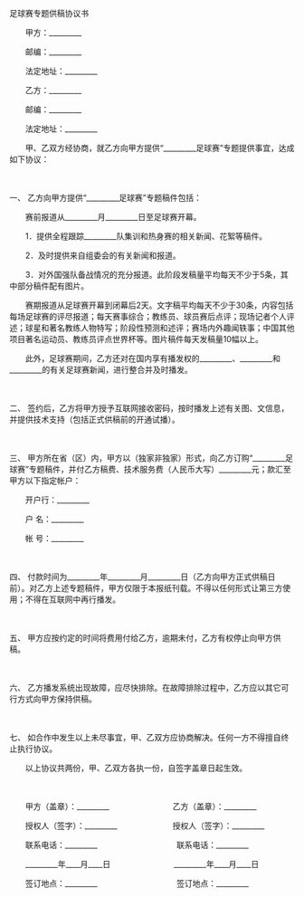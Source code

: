 



足球赛专题供稿协议书



 

　　甲方：_________

　　邮编：_________

　　法定地址：_________　　

　　乙方：_________

　　邮编：_________

　　法定地址：_________　　

　　甲、乙双方经协商，就乙方向甲方提供“_________足球赛”专题提供事宜，达成如下协议：

　　

一、
乙方向甲方提供“_________足球赛”专题稿件包括：

　　赛前报道从_________月_________日至足球赛开幕。

　　1．提供全程跟踪_________队集训和热身赛的相关新闻、花絮等稿件。

　　2．及时提供来自组委会的有关新闻和报道。

　　3．对外国强队备战情况的充分报道。此阶段发稿量平均每天不少于5条，其中部分稿件配有图片。

　　赛期报道从足球赛开幕到闭幕后2天。文字稿平均每天不少于30条，内容包括每场足球赛的评尽报道；每天赛事综合；教练员、球员赛后点评；现场记者个人评述；球星和著名教练人物特写；阶段性预测和述评；赛场内外趣闻轶事；中国其他项目著名运动员、教练员评点世界杯等。图片稿件每天发稿量10幅以上。

　　此外，足球赛期间，乙方还对在国内享有播发权的_________、_________和_________的有关足球赛新闻，进行整合并及时播发。

　　

二、
签约后，乙方将甲方授予互联网接收密码，按时播发上述有关图、文信息，并提供技术支持（包括正式供稿前的开通试播）。

　　

三、
甲方所在省（区）内，甲方以（独家非独家）形式，向乙方订购“_________足球赛”专题稿件，并付乙方稿费、技术服务费（人民币大写）_________元；款汇至甲方以下指定帐户：

　　开户行：_________

　　户 名：_________

　　帐 号：_________

　　

四、
付款时间为_________年_________月_________日（乙方向甲方正式供稿日前）。对乙方上述专题稿件，甲方仅限于本报纸刊载。不得以任何形式让第三方使用；不得在互联网中再行播发。

　　

五、
甲方应按约定的时间将费用付给乙方，逾期未付，乙方有权停止向甲方供稿。

　　

六、
乙方播发系统出现故障，应尽快排除。在故障排除过程中，乙方应以其它可行方式向甲方保持供稿。

　　

七、
如合作中发生以上未尽事宜，甲、乙双方应协商解决。任何一方不得擅自终止执行协议。　　

　　以上协议共两份，甲、乙双方各执一份，自签字盖章日起生效。　　

　　

　　甲方（盖章）：_________　　　　　　　　乙方（盖章）：_________　　

　　授权人（签字）：_________　　　　　　　授权人（签字）：_________　　

　　联系电话：_________　　　　　　　　　　联系电话：_________　　

　　_________年____月____日　　　　　　　　_________年____月____日　 

　　签订地点：_________　　　　　　　　　　签订地点：_________